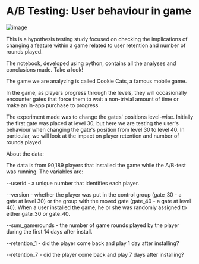 # A/B Testing: User behaviour in game

![image](https://github.com/T1burski/AB-Testing/assets/100734219/c5399e16-c60a-4450-896c-d2f9fe1ea4af)

This is a hypothesis testing study focused on checking the implications of changing a feature within a game related to user retention and number of rounds played.

The notebook, developed using python, contains all the analyses and conclusions made. Take a look!

The game we are analyzing is called Cookie Cats, a famous mobile game.

In the game, as players progress through the levels, they will occasionally encounter gates that force them to wait a non-trivial amount of time or make an in-app purchase to progress.

The experiment made was to change the gates' positions level-wise. Initially the first gate was placed at level 30, but here we are testing the user's behaviour when changing the gate's position from level 30 to level 40. In particular, we will look at the impact on player retention and number of rounds played.

About the data:

The data is from 90,189 players that installed the game while the A/B-test was running. The variables are:

--userid - a unique number that identifies each player.

--version - whether the player was put in the control group (gate_30 - a gate at level 30) or the group with the moved gate (gate_40 - a gate at level 40). When a user installed the game, he or she was randomly assigned to either gate_30 or gate_40.

--sum_gamerounds - the number of game rounds played by the player during the first 14 days after install.

--retention_1 - did the player come back and play 1 day after installing?

--retention_7 - did the player come back and play 7 days after installing?

